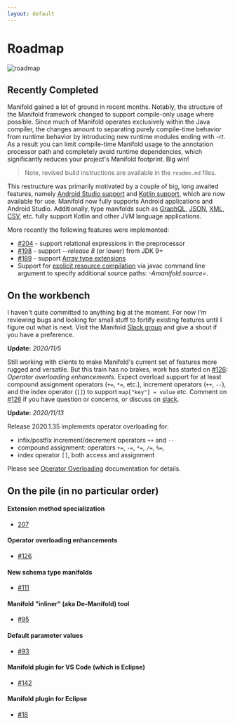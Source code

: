 ```yaml
---
layout: default
---
```


# Roadmap
 
![roadmap](http://manifold.systems/images/roadmap.jpg)
 
## Recently Completed

Manifold gained a lot of ground in recent months. Notably, the structure of the Manifold framework changed to support compile-only
usage where possible. Since much of Manifold operates exclusively within the Java compiler, the changes amount to
separating purely compile-time behavior from runtime behavior by introducing new runtime modules ending with *-rt*. As a result you
can limit compile-time Manifold usage to the annotation processor path and completely avoid runtime dependencies, which significantly
reduces your project's Manifold footprint. Big win!

>Note, revised build instructions are available in the `readme.md` files.

This restructure was primarily motivated by a couple of big, long awaited features, namely [Android Studio support](http://manifold.systems/android.html)
and [Kotlin support](http://manifold.systems/kotlin.html), which are now available for use. Manifold now fully supports Android
applications and Android Studio. Additionally, type manifolds such as [GraphQL](https://github.com/manifold-systems/manifold/tree/master/manifold-deps-parent/manifold-graphql),
[JSON](https://github.com/manifold-systems/manifold/tree/master/manifold-deps-parent/manifold-json),
[XML](https://github.com/manifold-systems/manifold/tree/master/manifold-deps-parent/manifold-xml),
[CSV](https://github.com/manifold-systems/manifold/tree/master/manifold-deps-parent/manifold-csv), etc. fully support
Kotlin and other JVM language applications.

More recently the following features were implemented:
- [#204](https://github.com/manifold-systems/manifold/issues/204) - support relational expressions in the preprocessor
- [#198](https://github.com/manifold-systems/manifold/issues/198) - support *--release 8* (or lower) from JDK 9+
- [#189](https://github.com/manifold-systems/manifold/issues/189) - support [Array type extensions](https://github.com/manifold-systems/manifold/tree/master/manifold-deps-parent/manifold-ext#extending-arrays)
- Support for [explicit resource compilation](https://github.com/manifold-systems/manifold/tree/master/manifold-core-parent/manifold#explicit-resource-compilation)
via javac command line argument to specify additional source paths: *-Amanifold.source=<paths>*.

  
## On the workbench

 I haven't quite committed to anything big at the moment. For now I'm reviewing bugs and looking for small stuff
 to fortify existing features until I figure out what is next. Visit the Manifold [Slack group](https://join.slack.com/t/manifold-group/shared_invite/zt-e0bq8xtu-93ASQa~a8qe0KDhOoD6Bgg)
 and give a shout if you have a preference.
 
 **Update:** _2020/11/5_
 
 Still working with clients to make Manifold's current set of features more rugged and versatile. But this train has no
 brakes, work has started on [#126](https://github.com/manifold-systems/manifold/issues/126): _Operator overloading enhancements_.
 Expect overload support for at least compound assignment operators (`+=`, `*=`, etc.), increment operators (`++`, `--`),
 and the index operator (`[]`) to support `map["key"] = value` etc. Comment on [#126](https://github.com/manifold-systems/manifold/issues/126) if you have
 question or concerns, or discuss on [slack](https://join.slack.com/t/manifold-group/shared_invite/zt-e0bq8xtu-93ASQa~a8qe0KDhOoD6Bgg).
 
 **Update:** _2020/11/13_

Release 2020.1.35 implements operator overloading for:

* infix/postfix increment/decrement operators  `++` and `--`
* compound assignment: operators `+=`, `-=`, `*=`, `/=`, `%=`, 
* index operator `[]`, both access and assignment

Please see [Operator Overloading](https://github.com/manifold-systems/manifold/tree/master/manifold-deps-parent/manifold-ext#operator-overloading) documentation for details.
  
## On the pile (in no particular order)

#### Extension method specialization 
* [207](https://github.com/manifold-systems/manifold/issues/207)

#### Operator overloading enhancements
* [#126](https://github.com/manifold-systems/manifold/issues/126)

#### New schema type manifolds 
* [#111](https://github.com/manifold-systems/manifold/issues/111)

#### Manifold "inliner" (aka De-Manifold) tool
* [#95](https://github.com/manifold-systems/manifold/issues/95)

#### Default parameter values
* [#93](https://github.com/manifold-systems/manifold/issues/93)

#### Manifold plugin for VS Code (which is Eclipse)
* [#142](https://github.com/manifold-systems/manifold/issues/142)

#### Manifold plugin for Eclipse
* [#18](https://github.com/manifold-systems/manifold/issues/18)

